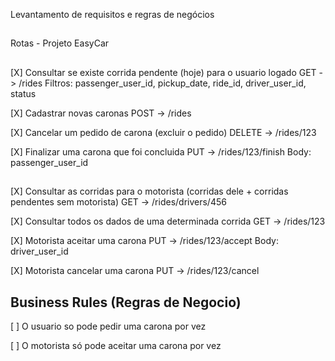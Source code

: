 Levantamento de requisitos e regras de negócios
##
Rotas - Projeto EasyCar
##

[X] Consultar se existe corrida pendente (hoje) para o usuario logado
    GET -> /rides
    Filtros: passenger_user_id, pickup_date, ride_id, driver_user_id, status

[X] Cadastrar novas caronas
    POST -> /rides

[X] Cancelar um pedido de carona (excluir o pedido)
    DELETE -> /rides/123

[X] Finalizar uma carona que foi concluida
    PUT -> /rides/123/finish
    Body: passenger_user_id
## 

[X] Consultar as corridas para o motorista (corridas dele + corridas pendentes sem motorista)
    GET -> /rides/drivers/456

[X] Consultar todos os dados de uma determinada corrida
    GET -> /rides/123

[X] Motorista aceitar uma carona
    PUT -> /rides/123/accept
    Body: driver_user_id  

[X] Motorista cancelar uma carona
    PUT -> /rides/123/cancel


Business Rules (Regras de Negocio)
----------------------------------------

[ ] O usuario so pode pedir uma carona por vez

[ ] O motorista só pode aceitar uma carona por vez

